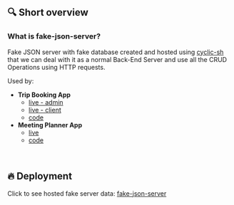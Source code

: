 ## 🔍 Short overview

### What is fake-json-server?

Fake JSON server with fake database created and hosted using [cyclic-sh](https://cyclic.sh) that we can deal with it as a normal Back-End Server and use all the CRUD Operations using HTTP requests.

Used by:
- **Trip Booking App**
    - [live - admin](https://szymonsuchanowski.github.io/trip-booking/admin.html)
    - [live - client](https://szymonsuchanowski.github.io/trip-booking/)
    - [code](https://github.com/szymonsuchanowski/trip-booking)
- **Meeting Planner App**
    - [live](https://szymonsuchanowski.github.io/planner/)
    - [code](https://github.com/szymonsuchanowski/planner)

&nbsp;

## 🔥 Deployment

Click to see hosted fake server data: [fake-json-server](https://drab-gold-salmon-garb.cyclic.app/)